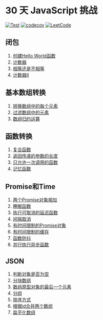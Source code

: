# 30 天 JavaScript 挑战

[![Test](https://github.com/Samoy/js-for-30-days/actions/workflows/test.yml/badge.svg)](https://github.com/Samoy/js-for-30-days/actions/workflows/test.yml)
[![codecov](https://codecov.io/gh/Samoy/js-for-30-days/graph/badge.svg?token=9ZU9SDB2VJ)](https://codecov.io/gh/Samoy/js-for-30-days)
[![LeetCode](https://img.shields.io/badge/leetcode-JS_for_30_days-blue?logo=leetcode)](https://leetcode.cn/studyplan/30-days-of-javascript/)

## 闭包

1. [创建Hello World函数](src/closures/create-hello-world-function.ts)
2. [计数器](src/closures/counter.ts)
3. [相等还是不相等](src/closures/to-be-or-not-to-be.ts)
4. [计数器Ⅱ](src/closures/counter-ii.ts)

## 基本数组转换

1. [转换数组中的每个元素](src/basearraytransform/apply-transform-over-each-element-in-array.ts)
2. [过滤数组中的元素](src/basearraytransform/filter-elements-from-array.ts)
3. [数组归约运算](src/basearraytransform/array-reduce-transformation.ts)

## 函数转换

1. [复合函数](src/functiontransform/function-composition.ts)
2. [返回传递的参数的长度](src/functiontransform/return-length-of-arguments-passed.ts)
3. [只允许一次调用的函数](src/functiontransform/allow-one-function-call.ts)
4. [记忆函数](src/functiontransform/memoize.ts)

## Promise和Time

1. [两个Promise对象相加](src/promiseandtime/add-two-promises.ts)
2. [睡眠函数](src/promiseandtime/sleep.ts)
3. [执行可取消的延迟函数](src/promiseandtime/timeout-cancellation.ts)
4. [间隔取消](src/promiseandtime/interval-cancellation.ts)
5. [有时间限制的Promise对象](src/promiseandtime/promise-time-limit.ts)
6. [有时间限制的缓存](src/promiseandtime/cache-with-time-limit.ts)
7. [函数防抖](src/promiseandtime/debounce.ts)
8. [并行执行异步函数](src/promiseandtime/execute-asynchronous-functions-in-parallel.ts)

## JSON

1. [判断对象是否为空](src/json/is-object-empty.ts)
2. [分块数组](src/json/chunk-array.ts)
3. [数组原型对象的最后一个元素](src/json/array-prototype-last.ts)
4. [分组](src/json/group-by.ts)
5. [排序方式](src/json/sort-by.ts)
6. [根据id合并两个数组](src/json/join-two-arrays-by-id.ts)
7. [扁平化数组](src/json/flatten-deeply-nested-array.ts)